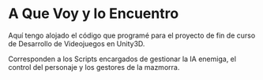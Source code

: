 # A Que Voy y lo Encuentro
Aquí tengo alojado el código que programé para el proyecto de fin de curso de Desarrollo de Videojuegos en Unity3D.

Corresponden a los Scripts encargados de gestionar la IA enemiga, el control del personaje y los gestores de la mazmorra.
